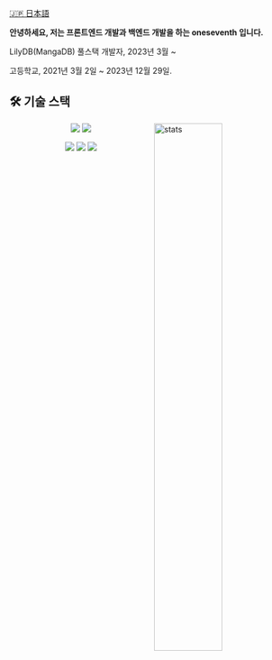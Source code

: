 [🇯🇵 日本語](https://github.com/oneseventh/oneseventh/blob/main/README-ja.md)

**안녕하세요, 저는 프론트엔드 개발과 백엔드 개발을 하는 oneseventh 입니다.** 

LilyDB(MangaDB) 풀스택 개발자, 2023년 3월 ~

고등학교, 2021년 3월 2일 ~ 2023년 12월 29일.

<p align="center">
<h2>🛠️ 기술 스택</h2>

<p><img align="right" src="https://github-readme-stats.vercel.app/api/top-langs?username=oneseventh&show_icons=true&locale=en&layout=compact" width="49%" alt="stats" /></p>   
<p>
  <p align="center">
    <img src="https://img.shields.io/badge/javascript-F3DA42?style=for-the-badge&logo=javascript&logoColor=black">
    <img src="https://img.shields.io/badge/python-4774A3?style=for-the-badge&logo=python&logoColor=white">
  </p>
  <p align="center">
    <img src="https://img.shields.io/badge/Next.js-000000?style=for-the-badge&logo=Next.js&logoColor=white">
    <img src="https://img.shields.io/badge/react-61DAFB?style=for-the-badge&logo=react&logoColor=white">
    <img src="https://img.shields.io/badge/FastAPI-009688?style=for-the-badge&logo=FastAPI&logoColor=white">
  </p>
</p>
</p>
